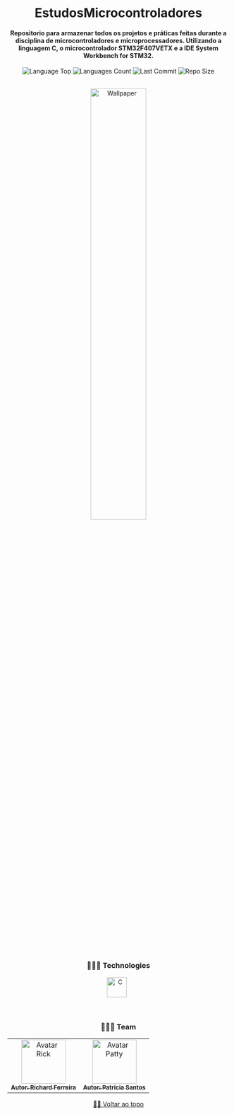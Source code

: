 <div align="center">
  
  
# EstudosMicrocontroladores   
  
<h4> Repositorio para armazenar todos os projetos e práticas feitas durante a disciplina de microcontroladores e microprocessadores. Utilizando a linguagem C, o microcontrolador STM32F407VETX e a IDE System Workbench for STM32.
</h4>    
  
<p>
<!-- Image Shields -->
<img  alt="Language Top"  src="https://img.shields.io/github/languages/top/RickFerreira/EstudosMicrocontroladores">
<img  alt="Languages Count"  src="https://img.shields.io/github/languages/count/RickFerreira/EstudosMicrocontroladores">
<img  alt="Last Commit"  src="https://img.shields.io/github/last-commit/RickFerreira/EstudosMicrocontroladores">
<img  alt="Repo Size"  src="https://img.shields.io/github/repo-size/RickFerreira/EstudosMicrocontroladores">
</a>
</p>
<br>

<img  alt="Wallpaper"  src="https://media.discordapp.net/attachments/970384663942168626/971092832020467732/456498.jpg?width=815&height=458" width="50%">

<br> 

### 👨🏻‍💻 Technologies

<img src="https://cdn.icon-icons.com/icons2/2415/PNG/512/c_original_logo_icon_146611.png" alt="C" width="45"> &nbsp;

<br>

### 👨🏻‍💻 Team

<table>
  <tr>
    <td align="center">
      <a href="https://github.com/RickFerreira">
        <img src="https://avatars.githubusercontent.com/u/40415279?v=4" width="100px;" alt="Avatar Rick"/><br>
        <sub>
          <b>Autor: Richard Ferreira</b>
        </sub>
      </a>
    </td>
        <td align="center">
      <a href="https://github.com/Patricia-Santos">
        <img src="https://avatars.githubusercontent.com/u/54537516?v=4" width="100px;" alt="Avatar Patty"/><br>
        <sub>
          <b>Autor: Patricia Santos</b>
        </sub>
      </a>
    </td>
  </tr>
</table>

[☝🏽 Voltar ao topo](#EstudosMicrocontroladores )<br>


</div>
